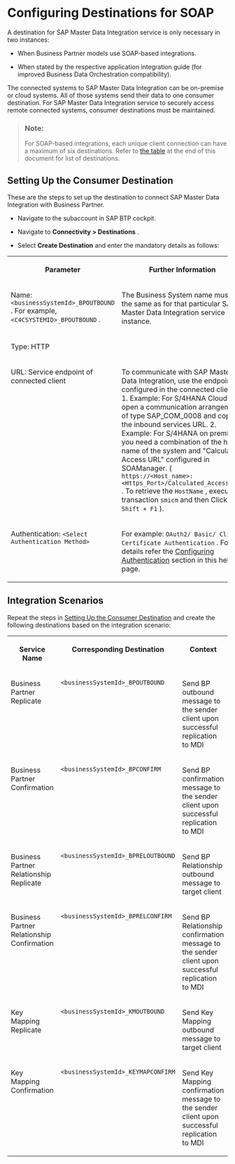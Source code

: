 <!-- loio870fed9ab8c34d08acd1dc4cbf95708a -->

# Configuring Destinations for SOAP

A destination for SAP Master Data Integration service is only necessary in two instances:

-   When Business Partner models use SOAP-based integrations.

-   When stated by the respective application integration guide \(for improved Business Data Orchestration compatibility\).


The connected systems to SAP Master Data Integration can be on-premise or cloud systems. All of those systems send their data to one consumer destination. For SAP Master Data Integration service to securely access remote connected systems, consumer destinations must be maintained.

> ### Note:  
> For SOAP-based integrations, each unique client connection can have a maximum of six destinations. Refer to [the table](configuring-destinations-for-soap-870fed9.md#loio870fed9ab8c34d08acd1dc4cbf95708a__integration-scenarios) at the end of this document for list of destinations.



<a name="loio870fed9ab8c34d08acd1dc4cbf95708a__setting-up-the-consumer-destination"/>

## Setting Up the Consumer Destination

These are the steps to set up the destination to connect SAP Master Data Integration with Business Partner.

-   Navigate to the subaccount in SAP BTP cockpit.

-   Navigate to **Connectivity \> Destinations** .

-   Select **Create Destination** and enter the mandatory details as follows:



<table>
<tr>
<th valign="top">

Parameter

</th>
<th valign="top">

Further Information

</th>
</tr>
<tr>
<td valign="top">

Name: `<businessSystemId>_BPOUTBOUND` . For example, `<C4CSYSTEMID>_BPOUTBOUND` .

</td>
<td valign="top">

The Business System name must be the same as for that particular SAP Master Data Integration service instance.

</td>
</tr>
<tr>
<td valign="top">

Type: HTTP

</td>
<td valign="top">

 

</td>
</tr>
<tr>
<td valign="top">

URL: Service endpoint of connected client

</td>
<td valign="top">

To communicate with SAP Master Data Integration, use the endpoint configured in the connected client. 1. Example: For S/4HANA Cloud, open a communication arrangement of type SAP\_COM\_0008 and copy the inbound services URL. 2. Example: For S/4HANA on premise, you need a combination of the host name of the system and "Calculated Access URL" configured in SOAManager. \( `https://<Host_name>:<Https_Port>/Calculated_Access_URL` . To retrieve the `HostName` , execute transaction `smicm` and then Click `Shift + F1` \).

</td>
</tr>
<tr>
<td valign="top">

Authentication: `<Select Authentication Method>` 

</td>
<td valign="top">

For example: `OAuth2/ Basic/ Client Certificate Authentication` . For details refer the [Configuring Authentication](https://help.sap.com/docs/connectivity/sap-btp-connectivity-cf/http-destinations?locale=en-US#configuring-authentication) section in this help page.

</td>
</tr>
</table>



<a name="loio870fed9ab8c34d08acd1dc4cbf95708a__integration-scenarios"/>

## Integration Scenarios

Repeat the steps in [Setting Up the Consumer Destination](configuring-destinations-for-soap-870fed9.md#loio870fed9ab8c34d08acd1dc4cbf95708a__setting-up-the-consumer-destination) and create the following destinations based on the integration scenario:


<table>
<tr>
<th valign="top">

Service Name

</th>
<th valign="top">

Corresponding Destination

</th>
<th valign="top">

Context

</th>
</tr>
<tr>
<td valign="top">

Business Partner Replicate

</td>
<td valign="top">

`<businessSystemId>_BPOUTBOUND` 

</td>
<td valign="top">

Send BP outbound message to the sender client upon successful replication to MDI

</td>
</tr>
<tr>
<td valign="top">

Business Partner Confirmation

</td>
<td valign="top">

`<businessSystemId>_BPCONFIRM` 

</td>
<td valign="top">

Send BP confirmation message to the sender client upon successful replication to MDI

</td>
</tr>
<tr>
<td valign="top">

Business Partner Relationship Replicate

</td>
<td valign="top">

`<businessSystemId>_BPRELOUTBOUND` 

</td>
<td valign="top">

Send BP Relationship outbound message to target client

</td>
</tr>
<tr>
<td valign="top">

Business Partner Relationship Confirmation

</td>
<td valign="top">

`<businessSystemId>_BPRELCONFIRM` 

</td>
<td valign="top">

Send BP Relationship confirmation message to the sender client upon successful replication to MDI

</td>
</tr>
<tr>
<td valign="top">

Key Mapping Replicate

</td>
<td valign="top">

`<businessSystemId>_KMOUTBOUND` 

</td>
<td valign="top">

Send Key Mapping outbound message to target client

</td>
</tr>
<tr>
<td valign="top">

Key Mapping Confirmation

</td>
<td valign="top">

`<businessSystemId>_KEYMAPCONFIRM` 

</td>
<td valign="top">

Send Key Mapping confirmation message to the sender client upon successful replication to MDI

</td>
</tr>
</table>


